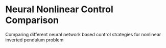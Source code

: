 # Neural Nonlinear Control Comparison
Comparing different neural network based control strategies for nonlinear inverted pendulum problem
